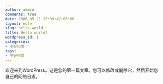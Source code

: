 ```yaml
---
author: admin
comments: true
date: 2006-05-21 15:39:42+00:00
layout: note
slug: hello-world
title: Hello world!
wordpress_id: 1
categories:
- 不好归类
tags:
- 不好归类
---
```


欢迎来到WordPress。这是您的第一篇文章。您可以修改或删除它，然后开始您自己的网络日志。
